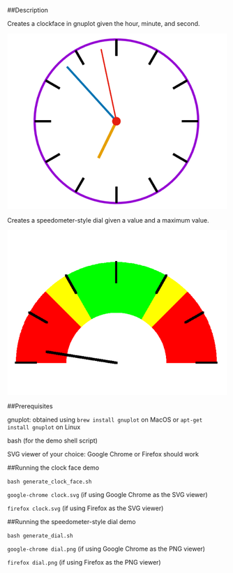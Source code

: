 ##Description

Creates a clockface in gnuplot given the hour, minute, and second.

![clock face generated by gnuplot](clock.png)

Creates a speedometer-style dial given a value and a maximum value.

![speedometer-style dial generated by gnuplot](dial.png)

##Prerequisites

gnuplot: obtained using `brew install gnuplot` on MacOS or `apt-get install gnuplot` on Linux

bash (for the demo shell script)

SVG viewer of your choice: Google Chrome or Firefox should work

##Running the clock face demo

`bash generate_clock_face.sh`

`google-chrome clock.svg` (if using Google Chrome as the SVG viewer)

`firefox clock.svg` (if using Firefox as the SVG viewer)

##Running the speedometer-style dial demo

`bash generate_dial.sh`

`google-chrome dial.png` (if using Google Chrome as the PNG viewer)

`firefox dial.png` (if using Firefox as the PNG viewer)
